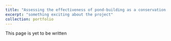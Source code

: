 ```yaml
---
title: "Assessing the effectiveness of pond-building as a conservation measure of the Yellow-Bellied Toad"
excerpt: "something exciting about the project"
collection: portfolio
---
```


This page is yet to be written